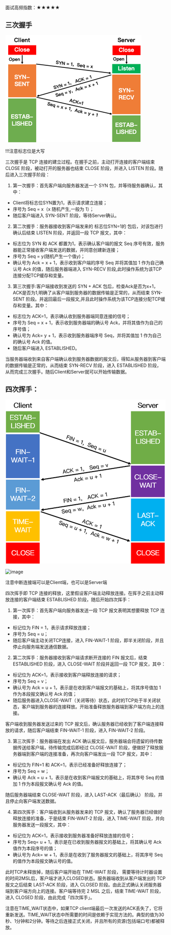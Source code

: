 面试高频指数：★★★★★
## 三次握手

![1614160878-fiflkq-image.png](../../../../../../images/WEBRESOURCE7efe0882d1773eea16167448bcb25428.png)

!!!注意标志位是大写

三次握手是 TCP 连接的建立过程。在握手之前，主动打开连接的客户端结束 CLOSE 阶段，被动打开的服务器也结束 CLOSE 阶段，并进入 LISTEN 阶段。随后进入三次握手阶段：

1. 第一次握手：首先客户端向服务器发送一个 SYN 包，并等待服务器确认，其中：

* Client将标志位SYN置为1，表示请求建立连接；
* 序号为 Seq = x（x 随机产生,一般为 1）；
* 随后客户端进入 SYN-SENT 阶段，等待Server确认。
2. 第二次握手：服务器接收到客户端发来的 标志位SYN=1的 包后，对该包进行确认后结束 LISTEN 阶段，并返回一段 TCP 报文，其中：

* 标志位为 SYN 和 ACK 都置为1，表示确认客户端的报文 Seq 序号有效，服务器能正常接收客户端发送的数据，并同意创建新连接；
* 序号为 Seq = y(随机产生一个值y)；
* 确认号为 Ack = x + 1，表示收到客户端的序号 Seq 并将其值加 1 作为自己确认号 Ack 的值，随后服务器端进入 SYN-RECV 阶段,此时操作系统为该TCP连接分配TCP缓存和变量。

3. 第三次握手:客户端接收到发送的 SYN + ACK 包后，检查Ack是否为x+1，ACK是否为1,明确了从客户端到服务器的数据传输是正常的，从而结束 SYN-SENT 阶段。并返回最后一段报文,并且此时操作系统为该TCP连接分配TCP缓存和变量。其中：

* 标志位为 ACK=1，表示确认收到服务器端同意连接的信号；
* 序号为 Seq = x + 1，表示收到服务器端的确认号 Ack，并将其值作为自己的序号值；
* 确认号为 Ack= y + 1，表示收到服务器端序号 Seq，并将其值加 1 作为自己的确认号 Ack 的值。
* 随后客户端进入 ESTABLISHED。

当服务器端收到来自客户端确认收到服务器数据的报文后，得知从服务器到客户端的数据传输是正常的，从而结束 SYN-RECV 阶段，进入 ESTABLISHED 阶段，从而完成三次握手。随后Client和Server就可以开始传输数据。



## 四次挥手：

![1612459478-ajiniu-四次挥手.png](../../../../../../images/WEBRESOURCE6f7dd8b87dab3e08ecd5186cdcbd6add.png)

![image](https://pic1.zhimg.com/80/v2-04f7c396a11b2e4902bc21fe9d1a77e4_720w.jpg)

注意中断连接端可以是Client端，也可以是Server端

四次挥手即 TCP 连接的释放，这里假设客户端主动释放连接。在挥手之前主动释放连接的客户端结束 ESTABLISHED 阶段，随后开始四次挥手：

1. 第一次挥手：首先客户端向服务器发送一段 TCP 报文表明其想要释放 TCP 连接，其中：

* 标记位为 FIN = 1，表示请求释放连接；
* 序号为 Seq = u；
* 随后客户端主动关闭TCP连接，进入 FIN-WAIT-1 阶段，即半关闭阶段，并且停止向服务端发送通信数据。
2. 第二次挥手：服务器接收到客户端请求断开连接的 FIN 报文后，结束 ESTABLISHED 阶段，进入 CLOSE-WAIT 阶段并返回一段 TCP 报文，其中：

* 标记位为 ACK=1，表示接收到客户端释放连接的请求；
* 序号为 Seq = v；
* 确认号为 Ack = u + 1，表示是在收到客户端报文的基础上，将其序号值加 1 作为本段报文确认号 Ack 的值；
* 随后服务器进入CLOSE-WAIT（关闭等待）状态，此时的TCP处于半关闭状态，客户端到服务器的连接释放。开始准备释放服务器端到客户端方向上的连接。

客户端收到服务器发送过来的 TCP 报文后，确认服务器已经收到了客户端连接释放的请求，随后客户端结束 FIN-WAIT-1 阶段，进入 FIN-WAIT-2 阶段。

3. 第三次挥手：服务器端在发出 ACK 确认报文后，服务器端会将遗留的待传数据传送给客户端，待传输完成后即经过 CLOSE-WAIT 阶段，便做好了释放服务器端到客户端的连接准备，再次向客户端发出一段 TCP 报文，其中：

* 标记位为 FIN=1 和 ACK=1，表示已经准备好释放连接了；
* 序号为 Seq = w；
* 确认号 Ack = u + 1，表示是在收到客户端报文的基础上，将其序号 Seq 的值加 1 作为本段报文确认号 Ack 的值。

随后服务器端结束 CLOSE-WAIT 阶段，进入 LAST-ACK（最后确认） 阶段。并且停止向客户端发送数据。

4. 第四次挥手：客户端收到从服务器发来的 TCP 报文，确认了服务器已经做好释放连接的准备，于是结束 FIN-WAIT-2 阶段，进入 TIME-WAIT 阶段，并向服务器发送一段报文，其中：

* 标记位为 ACK=1，表示接收到服务器准备好释放连接的信号；
* 序号为 Seq= u + 1，表示是在已收到服务器报文的基础上，将其确认号 Ack 值作为本段序号的值；
* 确认号为 Ack= w + 1，表示是在收到了服务器报文的基础上，将其序号 Seq 的值作为本段报文确认号的值。

此时TCP未释放掉，随后客户端开始在 TIME-WAIT 阶段， 需要等待计时器设置的时间2MSL后，客户端才进入CLOSED状态。服务器端收到从客户端发出的 TCP 报文之后结束 LAST-ACK 阶段，进入 CLOSED 阶段。由此正式确认关闭服务器端到客户端方向上的连接。客户端等待完 2 MSL 之后，结束 TIME-WAIT 阶段，进入 CLOSED 阶段，由此完成「四次挥手」。

注意在TIME\_WAIT状态中，如果TCP client端最后一次发送的ACK丢失了，它将重新发送。TIME_WAIT状态中所需要的时间是依赖于实现方法的。典型的值为30秒、1分钟和2分钟。等待之后连接正式关闭，并且所有的资源(包括端口号)都被释放。

